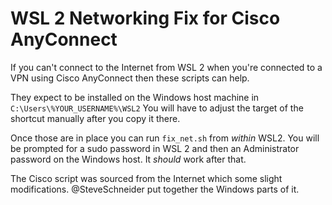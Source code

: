 # WSL 2 Networking Fix for Cisco AnyConnect

If you can't connect to the Internet from WSL 2 when you're connected to a VPN using Cisco AnyConnect then these scripts can help.

They expect to be installed on the Windows host machine in `C:\Users\%YOUR_USERNAME%\WSL2`
You will have to adjust the target of the shortcut manually after you copy it there.

Once those are in place you can run `fix_net.sh` from _within_ WSL2.
You will be prompted for a sudo password in WSL 2 and then an Administrator password on the Windows host.
It _should_ work after that.

The Cisco script was sourced from the Internet which some slight modifications.
@SteveSchneider put together the Windows parts of it.
